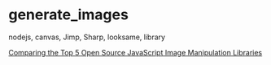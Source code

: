 # generate_images
nodejs, canvas, Jimp, Sharp, looksame, library 

[Comparing the Top 5 Open Source JavaScript Image Manipulation Libraries](https://img.ly/blog/the-top-5-open-source-javascript-image-manipulation-libraries/)

